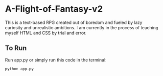 # A-Flight-of-Fantasy-v2

This is a text-based RPG created out of boredom and fueled by lazy curiosity and unrealistic ambitions.
I am currently in the process of teaching myself HTML and CSS by trial and error.

## To Run
Run app.py or simply run this code in the terminal:
```
python app.py
```
